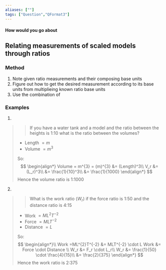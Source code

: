 ```yaml
---
aliases: [""]
tags: ["Question","QFormat3"]
---
```


#### How would you go about
## Relating measurements of scaled models through ratios
### Method
1) Note given ratio measurements and their composing base units
2) Figure out how to get the desired measurement according to its base units from multiplieing known ratio base units
3) Use the combination of 

### Examples
1) 
>> If you have a water tank and a model and the ratio between the heights is 1:10 what is the ratio between the volumes?
> - Length $=m$
> - Volume $=m^3$
>
> So:
> $$ \begin{align*}
Volume = m^{3} = (m)^{3} &= (Length)^3\\
V_r &= (L_r)^3\\
 &= \frac{1}{10}^3\\
&= \frac{1}{1000} 
\end{align*} $$
> Hence the volume ratio is 1:1000

2) 
>>  What is the work ratio ($W_r$) if the force ratio is 1:50 and the distance ratio is 4:15
> - Work $= ML^{2}T^{-2}$
> - Force $= MLT^{-2}$
> - Distance $=L$
>
> So:
> $$ \begin{align*}\\
 Work =ML^{2}T^{-2} &= MLT^{-2} \cdot L
 Work &= Force \cdot Distance \\
 W_r &= F_r \cdot L_r\\
 W_r &= \frac{1}{50} \cdot \frac{4}{15}\\
&= \frac{2}{375}
\end{align*} $$
> Hence the work ratio is 2:375